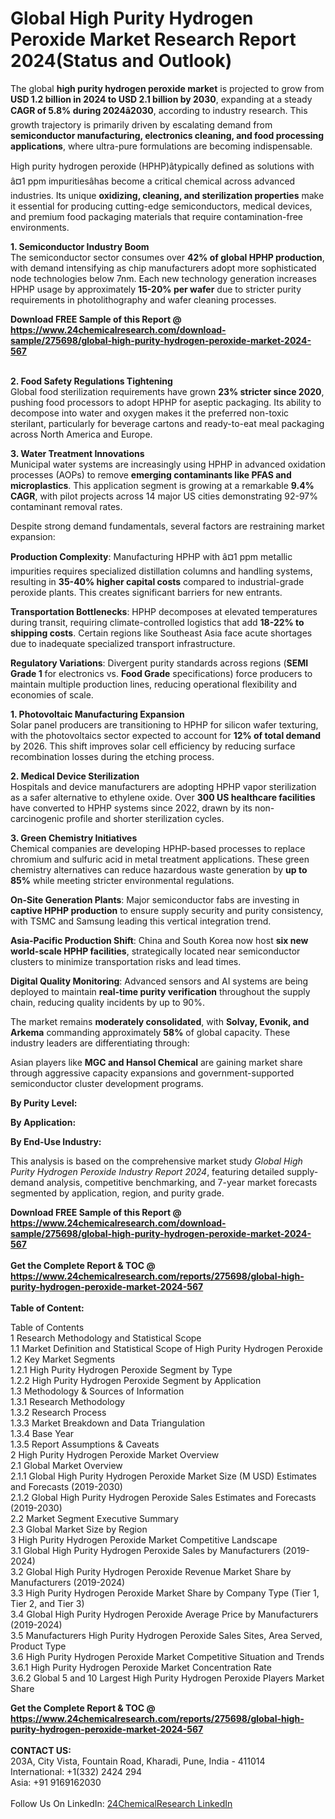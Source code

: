 <h1>Global High Purity Hydrogen Peroxide Market Research Report 2024(Status and Outlook)</h1><p>The global <strong>high purity hydrogen peroxide market</strong> is projected to grow from <strong>USD 1.2 billion in 2024 to USD 2.1 billion by 2030</strong>, expanding at a steady <strong>CAGR of 5.8% during 2024â2030</strong>, according to industry research. This growth trajectory is primarily driven by escalating demand from <strong>semiconductor manufacturing, electronics cleaning, and food processing applications</strong>, where ultra-pure formulations are becoming indispensable.</p><p>High purity hydrogen peroxide (HPHP)âtypically defined as solutions with â¤1 ppm impuritiesâhas become a critical chemical across advanced industries. Its unique <strong>oxidizing, cleaning, and sterilization properties</strong> make it essential for producing cutting-edge semiconductors, medical devices, and premium food packaging materials that require contamination-free environments.</p><p><strong>1. Semiconductor Industry Boom</strong><br>
The semiconductor sector consumes over <strong>42% of global HPHP production</strong>, with demand intensifying as chip manufacturers adopt more sophisticated node technologies below 7nm. Each new technology generation increases HPHP usage by approximately <strong>15-20% per wafer</strong> due to stricter purity requirements in photolithography and wafer cleaning processes.</p><div><b>Download FREE Sample of this Report @ 
            <a href="https://www.24chemicalresearch.com/download-sample/275698/global-high-purity-hydrogen-peroxide-market-2024-567">
            https://www.24chemicalresearch.com/download-sample/275698/global-high-purity-hydrogen-peroxide-market-2024-567</a></b></div><br><p><strong>2. Food Safety Regulations Tightening</strong><br>
Global food sterilization requirements have grown <strong>23% stricter since 2020</strong>, pushing food processors to adopt HPHP for aseptic packaging. Its ability to decompose into water and oxygen makes it the preferred non-toxic sterilant, particularly for beverage cartons and ready-to-eat meal packaging across North America and Europe.</p><p><strong>3. Water Treatment Innovations</strong><br>
Municipal water systems are increasingly using HPHP in advanced oxidation processes (AOPs) to remove <strong>emerging contaminants like PFAS and microplastics</strong>. This application segment is growing at a remarkable <strong>9.4% CAGR</strong>, with pilot projects across 14 major US cities demonstrating 92-97% contaminant removal rates.</p><p>Despite strong demand fundamentals, several factors are restraining market expansion:</p><p><strong>Production Complexity</strong>: Manufacturing HPHP with â¤1 ppm metallic impurities requires specialized distillation columns and handling systems, resulting in <strong>35-40% higher capital costs</strong> compared to industrial-grade peroxide plants. This creates significant barriers for new entrants.</p><p><strong>Transportation Bottlenecks</strong>: HPHP decomposes at elevated temperatures during transit, requiring climate-controlled logistics that add <strong>18-22% to shipping costs</strong>. Certain regions like Southeast Asia face acute shortages due to inadequate specialized transport infrastructure.</p><p><strong>Regulatory Variations</strong>: Divergent purity standards across regions (<strong>SEMI Grade 1</strong> for electronics vs. <strong>Food Grade</strong> specifications) force producers to maintain multiple production lines, reducing operational flexibility and economies of scale.</p><p><strong>1. Photovoltaic Manufacturing Expansion</strong><br>
Solar panel producers are transitioning to HPHP for silicon wafer texturing, with the photovoltaics sector expected to account for <strong>12% of total demand</strong> by 2026. This shift improves solar cell efficiency by reducing surface recombination losses during the etching process.</p><p><strong>2. Medical Device Sterilization</strong><br>
Hospitals and device manufacturers are adopting HPHP vapor sterilization as a safer alternative to ethylene oxide. Over <strong>300 US healthcare facilities</strong> have converted to HPHP systems since 2022, drawn by its non-carcinogenic profile and shorter sterilization cycles.</p><p><strong>3. Green Chemistry Initiatives</strong><br>
Chemical companies are developing HPHP-based processes to replace chromium and sulfuric acid in metal treatment applications. These green chemistry alternatives can reduce hazardous waste generation by <strong>up to 85%</strong> while meeting stricter environmental regulations.</p><p><strong>On-Site Generation Plants</strong>: Major semiconductor fabs are investing in <strong>captive HPHP production</strong> to ensure supply security and purity consistency, with TSMC and Samsung leading this vertical integration trend.</p><p><strong>Asia-Pacific Production Shift</strong>: China and South Korea now host <strong>six new world-scale HPHP facilities</strong>, strategically located near semiconductor clusters to minimize transportation risks and lead times.</p><p><strong>Digital Quality Monitoring</strong>: Advanced sensors and AI systems are being deployed to maintain <strong>real-time purity verification</strong> throughout the supply chain, reducing quality incidents by up to 90%.</p><p>The market remains <strong>moderately consolidated</strong>, with <strong>Solvay, Evonik, and Arkema</strong> commanding approximately <strong>58%</strong> of global capacity. These industry leaders are differentiating through:</p><p>Asian players like <strong>MGC and Hansol Chemical</strong> are gaining market share through aggressive capacity expansions and government-supported semiconductor cluster development programs.</p><p><strong>By Purity Level:</strong></p><p><strong>By Application:</strong></p><p><strong>By End-Use Industry:</strong></p><p>This analysis is based on the comprehensive market study <em>Global High Purity Hydrogen Peroxide Industry Report 2024</em>, featuring detailed supply-demand analysis, competitive benchmarking, and 7-year market forecasts segmented by application, region, and purity grade.</p><div><b>Download FREE Sample of this Report @ 
            <a href="https://www.24chemicalresearch.com/download-sample/275698/global-high-purity-hydrogen-peroxide-market-2024-567">
            https://www.24chemicalresearch.com/download-sample/275698/global-high-purity-hydrogen-peroxide-market-2024-567</a></b></div><br><div><b>Get the Complete Report & TOC @ 
            <a href="https://www.24chemicalresearch.com/reports/275698/global-high-purity-hydrogen-peroxide-market-2024-567">
            https://www.24chemicalresearch.com/reports/275698/global-high-purity-hydrogen-peroxide-market-2024-567</a></b></div><br>
            <b>Table of Content:</b><p>Table of Contents<br />
1 Research Methodology and Statistical Scope<br />
1.1 Market Definition and Statistical Scope of High Purity Hydrogen Peroxide<br />
1.2 Key Market Segments<br />
1.2.1 High Purity Hydrogen Peroxide Segment by Type<br />
1.2.2 High Purity Hydrogen Peroxide Segment by Application<br />
1.3 Methodology & Sources of Information<br />
1.3.1 Research Methodology<br />
1.3.2 Research Process<br />
1.3.3 Market Breakdown and Data Triangulation<br />
1.3.4 Base Year<br />
1.3.5 Report Assumptions & Caveats<br />
2 High Purity Hydrogen Peroxide Market Overview<br />
2.1 Global Market Overview<br />
2.1.1 Global High Purity Hydrogen Peroxide Market Size (M USD) Estimates and Forecasts (2019-2030)<br />
2.1.2 Global High Purity Hydrogen Peroxide Sales Estimates and Forecasts (2019-2030)<br />
2.2 Market Segment Executive Summary<br />
2.3 Global Market Size by Region<br />
3 High Purity Hydrogen Peroxide Market Competitive Landscape<br />
3.1 Global High Purity Hydrogen Peroxide Sales by Manufacturers (2019-2024)<br />
3.2 Global High Purity Hydrogen Peroxide Revenue Market Share by Manufacturers (2019-2024)<br />
3.3 High Purity Hydrogen Peroxide Market Share by Company Type (Tier 1, Tier 2, and Tier 3)<br />
3.4 Global High Purity Hydrogen Peroxide Average Price by Manufacturers (2019-2024)<br />
3.5 Manufacturers High Purity Hydrogen Peroxide Sales Sites, Area Served, Product Type<br />
3.6 High Purity Hydrogen Peroxide Market Competitive Situation and Trends<br />
3.6.1 High Purity Hydrogen Peroxide Market Concentration Rate<br />
3.6.2 Global 5 and 10 Largest High Purity Hydrogen Peroxide Players Market Share </p><div><b>Get the Complete Report & TOC @ 
            <a href="https://www.24chemicalresearch.com/reports/275698/global-high-purity-hydrogen-peroxide-market-2024-567">
            https://www.24chemicalresearch.com/reports/275698/global-high-purity-hydrogen-peroxide-market-2024-567</a></b></div><br><b>CONTACT US:</b><br>
            203A, City Vista, Fountain Road, Kharadi, Pune, India - 411014<br>
            International: +1(332) 2424 294<br>
            Asia: +91 9169162030 <br><br>
            Follow Us On LinkedIn: <a href="https://www.linkedin.com/company/24chemicalresearch/">24ChemicalResearch LinkedIn</a>
